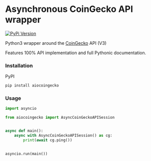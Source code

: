 # Asynchronous CoinGecko API wrapper
[![PyPi Version](https://img.shields.io/pypi/v/aiocoingecko.svg)](https://pypi.python.org/pypi/aiocoingecko/)

Python3 wrapper around the [CoinGecko](https://www.coingecko.com/) API (V3)

Features 100% API implementation and full Pythonic documentation.

### Installation

PyPI
```bash
pip install aiocoingecko
```

### Usage

```python
import asyncio

from aiocoingecko import AsyncCoinGeckoAPISession


async def main():
    async with AsyncCoinGeckoAPISession() as cg:
        print(await cg.ping())

        
asyncio.run(main())
```
